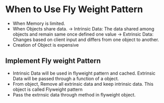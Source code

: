 # When to Use Fly Weight Pattern

- When Memory is limited.
- When Objects share data.
  -> Intrinsic Data: The data shared among objects and remain same once defined one value
  -> Extrinsic Data: Changes based on client input and differs from one object to another.
- Creation of Object is expensive

## Implement Fly weight Pattern

- Intrinsic Data will be used in flyweight pattern and cached. Extrinsic Data will be passed through a function of a object.
- From object, Remove all extrinsic data and keep intrinsic data. This object is called Flyweight pattern
- Pass the extrnsic data through method in flyweight object.
